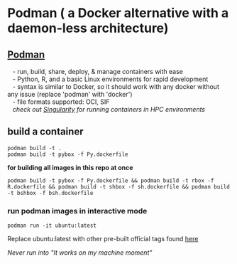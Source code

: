 # Podman ( a Docker alternative with a daemon-less architecture)

## [Podman](https://docs.podman.io/en/latest/)  
  
   - run, build, share, deploy, & manage containers with ease  
   - Python, R, and a basic Linux environments for rapid development  
   - syntax is similar to Docker, so it should work with any docker without any issue (replace 'podman' with 'docker')  
   - file formats supported: OCI, SIF  
   *check out [Singularity](https://docs.sylabs.io/guides/4.2/user-guide/) for running containers in HPC environments*
   
## build a container  
```  
podman build -t .   
podman build -t pybox -f Py.dockerfile
```

**for building all images in this repo at once**
``` 
podman build -t pybox -f Py.dockerfile && podman build -t rbox -f R.dockerfile && podman build -t shbox -f sh.dockerfile && podman build -t bshbox -f bsh.dockerfile  
```  
### run podman images in interactive mode
```
podman run -it ubuntu:latest
```
Replace ubuntu:latest with other pre-built official tags found [here](https://hub.docker.com/search?badges=official)

*Never run into "It works on my machine moment"*
